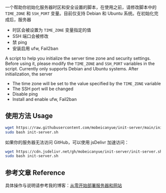 一个帮助你初始化服务器时区和安全设置的脚本，在使用之前，请修改脚本中的 `TIME_ZONE` 和 `SSH_PORT` 变量。目前仅支持 Debian 和 Ubuntu 系统。在初始化完成后，服务器
- 时区会被设置为 `TIME_ZONE` 变量指定的值
- SSH 端口会被修改
- 禁 ping
- 安装启用 ufw, Fail2ban

A script to help you initialize the server time zone and security settings. Before using it, please modify the `TIME_ZONE` and `SSH_PORT` variables in the script. Currently only supports Debian and Ubuntu systems. After initialization, the server
- The time zone will be set to the value specified by the `TIME_ZONE` variable
- The SSH port will be changed
- Disable ping
- Install and enable ufw, Fail2ban

## 使用方法 Usage
```bash
wget https://raw.githubusercontent.com/mobeicanyue/init-server/main/init-server.sh
sudo bash init-server.sh
```
如果你的服务器无法访问 GitHub，可以使用 jsDelivr 加速访问：
```bash
wget https://cdn.jsdelivr.net/gh/mobeicanyue/init-server/init-server.sh
sudo bash init-server.sh
```

## 参考文章 Reference
具体操作与说明请参考我的博客：[从零开始部署服务器和网站](https://blog.ovvv.top/posts/4cde56ee/)
